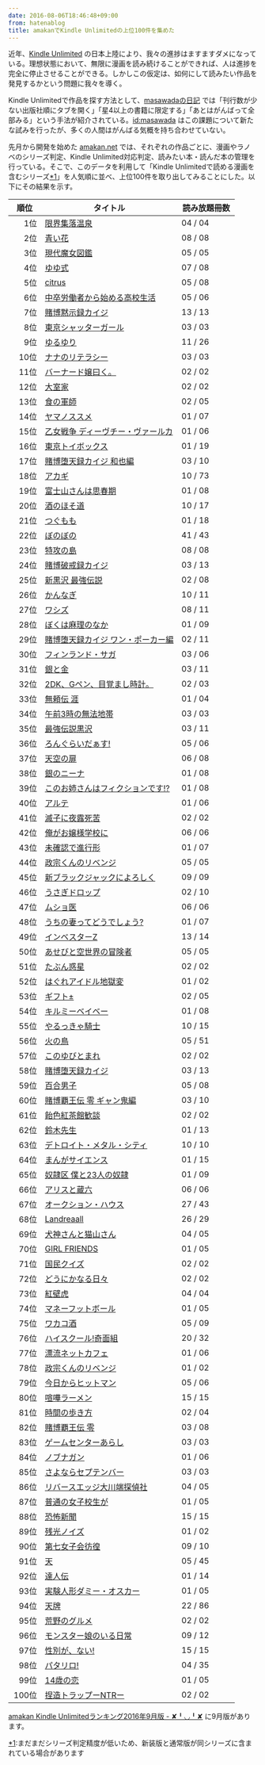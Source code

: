 ```yaml
---
date: 2016-08-06T18:46:48+09:00
from: hatenablog
title: amakanでKindle Unlimitedの上位100件を集めた
---
```


<p>近年、<a href="https://www.amazon.co.jp/b/ref=ku_lp_rw_ku_lp_psu_rw?_encoding=UTF8&amp;node=4486610051">Kindle Unlimited</a> の日本上陸により、我々の進捗はますますダメになっている。理想状態において、無限に漫画を読み続けることができれば、人は進捗を完全に停止させることができる。しかしこの仮定は、如何にして読みたい作品を発見するかという問題に我々を導く。</p>

<p>Kindle Unlimitedで作品を探す方法として、<a href="http://masawada.hatenadiary.com/entry/2016/08/06/154126">masawadaの日記</a> では「刊行数が少ない出版社順にタブを開く」「星4以上の書籍に限定する」「あとはがんばって全部みる」という手法が紹介されている。<a href="http://blog.hatena.ne.jp/masawada/">id:masawada</a> はこの課題について新たな試みを行ったが、多くの人間はがんばる気概を持ち合わせていない。</p>

<p>先月から開発を始めた <a href="https://amakan.net/">amakan.net</a> では、それぞれの作品ごとに、漫画やラノベのシリーズ判定、Kindle Unlimited対応判定、読みたい本・読んだ本の管理を行っている。そこで、このデータを利用して「Kindle Unlimitedで読める漫画を含むシリーズ<a href="#f-7fa65bd3" name="fn-7fa65bd3" title="まだまだシリーズ判定精度が低いため、新装版と通常版が同シリーズに含まれている場合があります">*1</a>」を人気順に並べ、上位100件を取り出してみることにした。以下にその結果を示す。</p>

<table style="width: 100%">
  <thead>
    <tr>
      <th>順位</th>
      <th>タイトル</th>
      <th>読み放題冊数</th>
    </tr>
  </thead>
  <tbody>
    <tr>
      <td align="right" width="50px">1位</td>
      <td><a href="https://amakan.net/series/10406">限界集落温泉</a></td>
      <td width="100px">04 / 04</td>
    </tr>
    <tr>
      <td align="right" width="50px">2位</td>
      <td><a href="https://amakan.net/series/10524">青い花</a></td>
      <td width="100px">08 / 08</td>
    </tr>
    <tr>
      <td align="right" width="50px">3位</td>
      <td><a href="https://amakan.net/series/5640">現代魔女図鑑</a></td>
      <td width="100px">05 / 05</td>
    </tr>
    <tr>
      <td align="right" width="50px">4位</td>
      <td><a href="https://amakan.net/series/6402">ゆゆ式</a></td>
      <td width="100px">07 / 08</td>
    </tr>
    <tr>
      <td align="right" width="50px">5位</td>
      <td><a href="https://amakan.net/series/6201">citrus</a></td>
      <td width="100px">05 / 08</td>
    </tr>
    <tr>
      <td align="right" width="50px">6位</td>
      <td><a href="https://amakan.net/series/7545">中卒労働者から始める高校生活</a></td>
      <td width="100px">05 / 06</td>
    </tr>
    <tr>
      <td align="right" width="50px">7位</td>
      <td><a href="https://amakan.net/series/10472">賭博黙示録カイジ</a></td>
      <td width="100px">13 / 13</td>
    </tr>
    <tr>
      <td align="right" width="50px">8位</td>
      <td><a href="https://amakan.net/series/10852">東京シャッターガール</a></td>
      <td width="100px">03 / 03</td>
    </tr>
    <tr>
      <td align="right" width="50px">9位</td>
      <td><a href="https://amakan.net/series/5663">ゆるゆり</a></td>
      <td width="100px">11 / 26</td>
    </tr>
    <tr>
      <td align="right" width="50px">10位</td>
      <td><a href="https://amakan.net/series/7123">ナナのリテラシー</a></td>
      <td width="100px">03 / 03</td>
    </tr>
    <tr>
      <td align="right" width="50px">11位</td>
      <td><a href="https://amakan.net/series/8623">バーナード嬢曰く。</a></td>
      <td width="100px">02 / 02</td>
    </tr>
    <tr>
      <td align="right" width="50px">12位</td>
      <td><a href="https://amakan.net/series/24860">大室家</a></td>
      <td width="100px">02 / 02</td>
    </tr>
    <tr>
      <td align="right" width="50px">13位</td>
      <td><a href="https://amakan.net/series/10459">食の軍師</a></td>
      <td width="100px">02 / 05</td>
    </tr>
    <tr>
      <td align="right" width="50px">14位</td>
      <td><a href="https://amakan.net/series/10806">ヤマノススメ</a></td>
      <td width="100px">01 / 07</td>
    </tr>
    <tr>
      <td align="right" width="50px">15位</td>
      <td><a href="https://amakan.net/series/5533">乙女戦争 ディーヴチー・ヴァールカ</a></td>
      <td width="100px">01 / 06</td>
    </tr>
    <tr>
      <td align="right" width="50px">16位</td>
      <td><a href="https://amakan.net/series/10821">東京トイボックス</a></td>
      <td width="100px">01 / 19</td>
    </tr>
    <tr>
      <td align="right" width="50px">17位</td>
      <td><a href="https://amakan.net/series/8375">賭博堕天録カイジ 和也編</a></td>
      <td width="100px">03 / 10</td>
    </tr>
    <tr>
      <td align="right" width="50px">18位</td>
      <td><a href="https://amakan.net/series/6599">アカギ</a></td>
      <td width="100px">10 / 73</td>
    </tr>
    <tr>
      <td align="right" width="50px">19位</td>
      <td><a href="https://amakan.net/series/5978">富士山さんは思春期</a></td>
      <td width="100px">01 / 08</td>
    </tr>
    <tr>
      <td align="right" width="50px">20位</td>
      <td><a href="https://amakan.net/series/4890">酒のほそ道</a></td>
      <td width="100px">10 / 17</td>
    </tr>
    <tr>
      <td align="right" width="50px">21位</td>
      <td><a href="https://amakan.net/series/5684">つぐもも</a></td>
      <td width="100px">01 / 18</td>
    </tr>
    <tr>
      <td align="right" width="50px">22位</td>
      <td><a href="https://amakan.net/series/10302">ぼのぼの</a></td>
      <td width="100px">41 / 43</td>
    </tr>
    <tr>
      <td align="right" width="50px">23位</td>
      <td><a href="https://amakan.net/series/10567">特攻の島</a></td>
      <td width="100px">08 / 08</td>
    </tr>
    <tr>
      <td align="right" width="50px">24位</td>
      <td><a href="https://amakan.net/series/10431">賭博破戒録カイジ</a></td>
      <td width="100px">03 / 13</td>
    </tr>
    <tr>
      <td align="right" width="50px">25位</td>
      <td><a href="https://amakan.net/series/5721">新黒沢 最強伝説</a></td>
      <td width="100px">02 / 08</td>
    </tr>
    <tr>
      <td align="right" width="50px">26位</td>
      <td><a href="https://amakan.net/series/6181">かんなぎ</a></td>
      <td width="100px">10 / 11</td>
    </tr>
    <tr>
      <td align="right" width="50px">27位</td>
      <td><a href="https://amakan.net/series/27920">ワシズ</a></td>
      <td width="100px">08 / 11</td>
    </tr>
    <tr>
      <td align="right" width="50px">28位</td>
      <td><a href="https://amakan.net/series/5363">ぼくは麻理のなか</a></td>
      <td width="100px">01 / 09</td>
    </tr>
    <tr>
      <td align="right" width="50px">29位</td>
      <td><a href="https://amakan.net/series/5018">賭博堕天録カイジ ワン・ポーカー編</a></td>
      <td width="100px">02 / 11</td>
    </tr>
    <tr>
      <td align="right" width="50px">30位</td>
      <td><a href="https://amakan.net/series/10748">フィンランド・サガ</a></td>
      <td width="100px">03 / 06</td>
    </tr>
    <tr>
      <td align="right" width="50px">31位</td>
      <td><a href="https://amakan.net/series/28109">銀と金</a></td>
      <td width="100px">03 / 11</td>
    </tr>
    <tr>
      <td align="right" width="50px">32位</td>
      <td><a href="https://amakan.net/series/5507">2DK、Gペン、目覚まし時計。</a></td>
      <td width="100px">02 / 03</td>
    </tr>
    <tr>
      <td align="right" width="50px">33位</td>
      <td><a href="https://amakan.net/series/9968">無頼伝 涯</a></td>
      <td width="100px">01 / 04</td>
    </tr>
    <tr>
      <td align="right" width="50px">34位</td>
      <td><a href="https://amakan.net/series/16963">午前3時の無法地帯</a></td>
      <td width="100px">03 / 03</td>
    </tr>
    <tr>
      <td align="right" width="50px">35位</td>
      <td><a href="https://amakan.net/series/12627">最強伝説黒沢</a></td>
      <td width="100px">03 / 11</td>
    </tr>
    <tr>
      <td align="right" width="50px">36位</td>
      <td><a href="https://amakan.net/series/4916">ろんぐらいだぁす!</a></td>
      <td width="100px">05 / 06</td>
    </tr>
    <tr>
      <td align="right" width="50px">37位</td>
      <td><a href="https://amakan.net/series/10453">天空の扉</a></td>
      <td width="100px">06 / 08</td>
    </tr>
    <tr>
      <td align="right" width="50px">38位</td>
      <td><a href="https://amakan.net/series/5826">銀のニーナ</a></td>
      <td width="100px">01 / 08</td>
    </tr>
    <tr>
      <td align="right" width="50px">39位</td>
      <td><a href="https://amakan.net/series/6714">このお姉さんはフィクションです!?</a></td>
      <td width="100px">01 / 08</td>
    </tr>
    <tr>
      <td align="right" width="50px">40位</td>
      <td><a href="https://amakan.net/series/5651">アルテ</a></td>
      <td width="100px">01 / 06</td>
    </tr>
    <tr>
      <td align="right" width="50px">41位</td>
      <td><a href="https://amakan.net/series/7441">滅子に夜露死苦</a></td>
      <td width="100px">02 / 02</td>
    </tr>
    <tr>
      <td align="right" width="50px">42位</td>
      <td><a href="https://amakan.net/series/24928">俺がお嬢様学校に</a></td>
      <td width="100px">06 / 06</td>
    </tr>
    <tr>
      <td align="right" width="50px">43位</td>
      <td><a href="https://amakan.net/series/6612">未確認で進行形</a></td>
      <td width="100px">01 / 07</td>
    </tr>
    <tr>
      <td align="right" width="50px">44位</td>
      <td><a href="https://amakan.net/series/7760">政宗くんのリベンジ</a></td>
      <td width="100px">05 / 05</td>
    </tr>
    <tr>
      <td align="right" width="50px">45位</td>
      <td><a href="https://amakan.net/series/11446">新ブラックジャックによろしく</a></td>
      <td width="100px">09 / 09</td>
    </tr>
    <tr>
      <td align="right" width="50px">46位</td>
      <td><a href="https://amakan.net/series/10511">うさぎドロップ</a></td>
      <td width="100px">02 / 10</td>
    </tr>
    <tr>
      <td align="right" width="50px">47位</td>
      <td><a href="https://amakan.net/series/11237">ムショ医</a></td>
      <td width="100px">06 / 06</td>
    </tr>
    <tr>
      <td align="right" width="50px">48位</td>
      <td><a href="https://amakan.net/series/8900">うちの妻ってどうでしょう?</a></td>
      <td width="100px">01 / 07</td>
    </tr>
    <tr>
      <td align="right" width="50px">49位</td>
      <td><a href="https://amakan.net/series/5000">インベスターZ</a></td>
      <td width="100px">13 / 14</td>
    </tr>
    <tr>
      <td align="right" width="50px">50位</td>
      <td><a href="https://amakan.net/series/5789">あせびと空世界の冒険者</a></td>
      <td width="100px">05 / 05</td>
    </tr>
    <tr>
      <td align="right" width="50px">51位</td>
      <td><a href="https://amakan.net/series/8242">たぶん惑星</a></td>
      <td width="100px">02 / 02</td>
    </tr>
    <tr>
      <td align="right" width="50px">52位</td>
      <td><a href="https://amakan.net/series/10520">はぐれアイドル地獄変</a></td>
      <td width="100px">01 / 02</td>
    </tr>
    <tr>
      <td align="right" width="50px">53位</td>
      <td><a href="https://amakan.net/series/4783">ギフト±</a></td>
      <td width="100px">02 / 05</td>
    </tr>
    <tr>
      <td align="right" width="50px">54位</td>
      <td><a href="https://amakan.net/series/6425">キルミーベイベー</a></td>
      <td width="100px">01 / 08</td>
    </tr>
    <tr>
      <td align="right" width="50px">55位</td>
      <td><a href="https://amakan.net/series/10578">やるっきゃ騎士</a></td>
      <td width="100px">10 / 15</td>
    </tr>
    <tr>
      <td align="right" width="50px">56位</td>
      <td><a href="https://amakan.net/series/12089">火の鳥</a></td>
      <td width="100px">05 / 51</td>
    </tr>
    <tr>
      <td align="right" width="50px">57位</td>
      <td><a href="https://amakan.net/series/10853">このゆびとまれ</a></td>
      <td width="100px">02 / 02</td>
    </tr>
    <tr>
      <td align="right" width="50px">58位</td>
      <td><a href="https://amakan.net/series/13607">賭博堕天録カイジ</a></td>
      <td width="100px">03 / 13</td>
    </tr>
    <tr>
      <td align="right" width="50px">59位</td>
      <td><a href="https://amakan.net/series/7450">百合男子</a></td>
      <td width="100px">05 / 08</td>
    </tr>
    <tr>
      <td align="right" width="50px">60位</td>
      <td><a href="https://amakan.net/series/8539">賭博覇王伝 零 ギャン鬼編</a></td>
      <td width="100px">03 / 10</td>
    </tr>
    <tr>
      <td align="right" width="50px">61位</td>
      <td><a href="https://amakan.net/series/10561">飴色紅茶館歓談</a></td>
      <td width="100px">02 / 02</td>
    </tr>
    <tr>
      <td align="right" width="50px">62位</td>
      <td><a href="https://amakan.net/series/10919">鈴木先生</a></td>
      <td width="100px">01 / 13</td>
    </tr>
    <tr>
      <td align="right" width="50px">63位</td>
      <td><a href="https://amakan.net/series/11648">デトロイト・メタル・シティ</a></td>
      <td width="100px">10 / 10</td>
    </tr>
    <tr>
      <td align="right" width="50px">64位</td>
      <td><a href="https://amakan.net/series/8312">まんがサイエンス</a></td>
      <td width="100px">01 / 15</td>
    </tr>
    <tr>
      <td align="right" width="50px">65位</td>
      <td><a href="https://amakan.net/series/5829">奴隷区 僕と23人の奴隷</a></td>
      <td width="100px">01 / 09</td>
    </tr>
    <tr>
      <td align="right" width="50px">66位</td>
      <td><a href="https://amakan.net/series/6486">アリスと蔵六</a></td>
      <td width="100px">06 / 06</td>
    </tr>
    <tr>
      <td align="right" width="50px">67位</td>
      <td><a href="https://amakan.net/series/25294">オークション・ハウス</a></td>
      <td width="100px">27 / 43</td>
    </tr>
    <tr>
      <td align="right" width="50px">68位</td>
      <td><a href="https://amakan.net/series/5233">Landreaall</a></td>
      <td width="100px">26 / 29</td>
    </tr>
    <tr>
      <td align="right" width="50px">69位</td>
      <td><a href="https://amakan.net/series/7664">犬神さんと猫山さん</a></td>
      <td width="100px">04 / 05</td>
    </tr>
    <tr>
      <td align="right" width="50px">70位</td>
      <td><a href="https://amakan.net/series/11338">GIRL FRIENDS</a></td>
      <td width="100px">01 / 05</td>
    </tr>
    <tr>
      <td align="right" width="50px">71位</td>
      <td><a href="https://amakan.net/series/14742">国民クイズ</a></td>
      <td width="100px">02 / 02</td>
    </tr>
    <tr>
      <td align="right" width="50px">72位</td>
      <td><a href="https://amakan.net/series/10544">どうにかなる日々</a></td>
      <td width="100px">02 / 02</td>
    </tr>
    <tr>
      <td align="right" width="50px">73位</td>
      <td><a href="https://amakan.net/series/10605">紅壁虎</a></td>
      <td width="100px">04 / 04</td>
    </tr>
    <tr>
      <td align="right" width="50px">74位</td>
      <td><a href="https://amakan.net/series/24880">マネーフットボール</a></td>
      <td width="100px">01 / 05</td>
    </tr>
    <tr>
      <td align="right" width="50px">75位</td>
      <td><a href="https://amakan.net/series/5341">ワカコ酒</a></td>
      <td width="100px">05 / 09</td>
    </tr>
    <tr>
      <td align="right" width="50px">76位</td>
      <td><a href="https://amakan.net/series/17000">ハイスクール!奇面組</a></td>
      <td width="100px">20 / 32</td>
    </tr>
    <tr>
      <td align="right" width="50px">77位</td>
      <td><a href="https://amakan.net/series/10444">漂流ネットカフェ</a></td>
      <td width="100px">01 / 06</td>
    </tr>
    <tr>
      <td align="right" width="50px">78位</td>
      <td><a href="https://amakan.net/series/5642">政宗くんのリベンジ</a></td>
      <td width="100px">01 / 02</td>
    </tr>
    <tr>
      <td align="right" width="50px">79位</td>
      <td><a href="https://amakan.net/series/10876">今日からヒットマン</a></td>
      <td width="100px">05 / 06</td>
    </tr>
    <tr>
      <td align="right" width="50px">80位</td>
      <td><a href="https://amakan.net/series/14707">喧嘩ラーメン</a></td>
      <td width="100px">15 / 15</td>
    </tr>
    <tr>
      <td align="right" width="50px">81位</td>
      <td><a href="https://amakan.net/series/10685">時間の歩き方</a></td>
      <td width="100px">02 / 04</td>
    </tr>
    <tr>
      <td align="right" width="50px">82位</td>
      <td><a href="https://amakan.net/series/12684">賭博覇王伝 零</a></td>
      <td width="100px">03 / 08</td>
    </tr>
    <tr>
      <td align="right" width="50px">83位</td>
      <td><a href="https://amakan.net/series/14748">ゲームセンターあらし</a></td>
      <td width="100px">03 / 03</td>
    </tr>
    <tr>
      <td align="right" width="50px">84位</td>
      <td><a href="https://amakan.net/series/10701">ノブナガン</a></td>
      <td width="100px">01 / 06</td>
    </tr>
    <tr>
      <td align="right" width="50px">85位</td>
      <td><a href="https://amakan.net/series/23677">さよならセプテンバー</a></td>
      <td width="100px">03 / 03</td>
    </tr>
    <tr>
      <td align="right" width="50px">86位</td>
      <td><a href="https://amakan.net/series/10517">リバースエッジ大川端探偵社</a></td>
      <td width="100px">04 / 05</td>
    </tr>
    <tr>
      <td align="right" width="50px">87位</td>
      <td><a href="https://amakan.net/series/6207">普通の女子校生が</a></td>
      <td width="100px">01 / 05</td>
    </tr>
    <tr>
      <td align="right" width="50px">88位</td>
      <td><a href="https://amakan.net/series/14725">恐怖新聞</a></td>
      <td width="100px">15 / 15</td>
    </tr>
    <tr>
      <td align="right" width="50px">89位</td>
      <td><a href="https://amakan.net/series/28507">残光ノイズ</a></td>
      <td width="100px">01 / 02</td>
    </tr>
    <tr>
      <td align="right" width="50px">90位</td>
      <td><a href="https://amakan.net/series/5646">第七女子会彷徨</a></td>
      <td width="100px">09 / 10</td>
    </tr>
    <tr>
      <td align="right" width="50px">91位</td>
      <td><a href="https://amakan.net/series/28118">天</a></td>
      <td width="100px">05 / 45</td>
    </tr>
    <tr>
      <td align="right" width="50px">92位</td>
      <td><a href="https://amakan.net/series/24781">達人伝</a></td>
      <td width="100px">01 / 14</td>
    </tr>
    <tr>
      <td align="right" width="50px">93位</td>
      <td><a href="https://amakan.net/series/28518">実験人形ダミー・オスカー</a></td>
      <td width="100px">01 / 05</td>
    </tr>
    <tr>
      <td align="right" width="50px">94位</td>
      <td><a href="https://amakan.net/series/4833">天牌</a></td>
      <td width="100px">22 / 86</td>
    </tr>
    <tr>
      <td align="right" width="50px">95位</td>
      <td><a href="https://amakan.net/series/25176">荒野のグルメ</a></td>
      <td width="100px">02 / 02</td>
    </tr>
    <tr>
      <td align="right" width="50px">96位</td>
      <td><a href="https://amakan.net/series/5222">モンスター娘のいる日常</a></td>
      <td width="100px">09 / 12</td>
    </tr>
    <tr>
      <td align="right" width="50px">97位</td>
      <td><a href="https://amakan.net/series/7657">性別が、ない!</a></td>
      <td width="100px">15 / 15</td>
    </tr>
    <tr>
      <td align="right" width="50px">98位</td>
      <td><a href="https://amakan.net/series/28234">パタリロ!</a></td>
      <td width="100px">04 / 35</td>
    </tr>
    <tr>
      <td align="right" width="50px">99位</td>
      <td><a href="https://amakan.net/series/10531">14歳の恋</a></td>
      <td width="100px">01 / 05</td>
    </tr>
    <tr>
      <td align="right" width="50px">100位</td>
      <td><a href="https://amakan.net/series/6297">捏造トラップーNTRー</a></td>
      <td width="100px">02 / 02</td>
    </tr>
  </tbody>
</table>


<p><a href="http://r7kamura.hatenablog.com/entry/2016/09/02/012730">amakan Kindle Unlimitedランキング2016年9月版 - ✘╹◡╹✘</a> に9月版があります。</p>
<div class="footnote">
<p class="footnote"><a href="#fn-7fa65bd3" name="f-7fa65bd3" class="footnote-number">*1</a><span class="footnote-delimiter">:</span><span class="footnote-text">まだまだシリーズ判定精度が低いため、新装版と通常版が同シリーズに含まれている場合があります</span></p>
</div>
